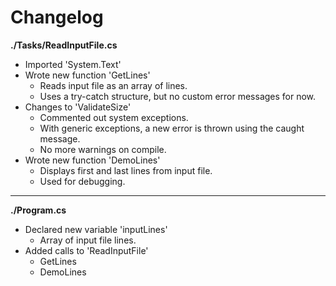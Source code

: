 # Changelog

**./Tasks/ReadInputFile.cs**
* Imported 'System.Text'
* Wrote new function 'GetLines'
	* Reads input file as an array of lines.
	* Uses a try-catch structure, but no custom error messages for now.
* Changes to 'ValidateSize'
	* Commented out system exceptions.
	* With generic exceptions, a new error is thrown using the caught message.
	* No more warnings on compile.
* Wrote new function 'DemoLines'
	* Displays first and last lines from input file.
	* Used for debugging.

---

**./Program.cs**
* Declared new variable 'inputLines'
	* Array of input file lines.
* Added calls to 'ReadInputFile'
	* GetLines
	* DemoLines
